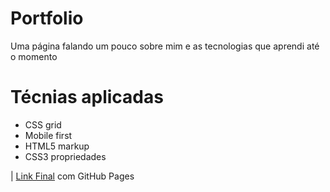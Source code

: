 # Portfolio
Uma página falando um pouco sobre mim e as tecnologias que aprendi até o momento

# Técnias aplicadas
- CSS grid
- Mobile first
- HTML5 markup
- CSS3 propriedades

| <a href="https://wendeltm.github.io/Portfolio/">Link Final</a> com GitHub Pages
